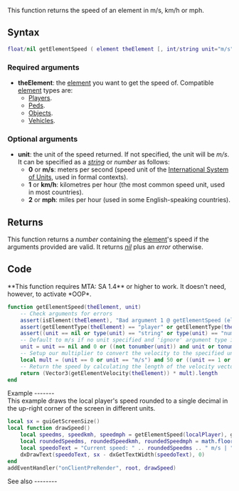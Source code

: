 This function returns the speed of an element in m/s, km/h or mph.

Syntax
------

``` lua
float/nil getElementSpeed ( element theElement [, int/string unit="m/s" ] )
```

### Required arguments

-   **theElement**: the [element](/docs/element.md "wikilink") you want to get the speed of. Compatible [element](/element.md "wikilink") types are:
    -   [Players](/docs/Player.md "wikilink").
    -   [Peds](/docs/Ped.md "wikilink").
    -   [Objects](/docs/Object.md "wikilink").
    -   [Vehicles](/docs/Vehicle.md "wikilink").

### Optional arguments

-   **unit**: the unit of the speed returned. If not specified, the unit will be *m/s*. It can be specified as a *[string](/docs/string.md "wikilink")* or *number* as follows:
    -   **0** or **m/s**: meters per second (speed unit of the [International System of Units](http://en.wikipedia.org/wiki/International_System_of_Units), used in formal contexts).
    -   **1** or **km/h**: kilometres per hour (the most common speed unit, used in most countries).
    -   **2** or **mph**: miles per hour (used in some English-speaking countries).

Returns
-------

This function returns a *number* containing the [element](/docs/element.md "wikilink")'s speed if the arguments provided are valid. It returns *[nil](/nil.md "wikilink")* plus an *error* otherwise.

Code
----

<section name="Function source" class="both" show="true">
**This function requires MTA: SA 1.4** or higher to work. It doesn't need, however, to activate *OOP*.

``` lua
function getElementSpeed(theElement, unit)
    -- Check arguments for errors
    assert(isElement(theElement), "Bad argument 1 @ getElementSpeed (element expected, got " .. type(theElement) .. ")")
    assert(getElementType(theElement) == "player" or getElementType(theElement) == "ped" or getElementType(theElement) == "object" or getElementType(theElement) == "vehicle", "Invalid element type @ getElementSpeed (player/ped/object/vehicle expected, got " .. getElementType(theElement) .. ")")
    assert((unit == nil or type(unit) == "string" or type(unit) == "number") and (unit == nil or (tonumber(unit) and (tonumber(unit) == 0 or tonumber(unit) == 1 or tonumber(unit) == 2)) or unit == "m/s" or unit == "km/h" or unit == "mph"), "Bad argument 2 @ getElementSpeed (invalid speed unit)")
    -- Default to m/s if no unit specified and 'ignore' argument type if the string contains a number
    unit = unit == nil and 0 or ((not tonumber(unit)) and unit or tonumber(unit))
    -- Setup our multiplier to convert the velocity to the specified unit
    local mult = (unit == 0 or unit == "m/s") and 50 or ((unit == 1 or unit == "km/h") and 180 or 111.84681456)
    -- Return the speed by calculating the length of the velocity vector, after converting the velocity to the specified unit
    return (Vector3(getElementVelocity(theElement)) * mult).length
end
```

</section>
Example
-------

<section name="Clientside example" class="client" show="true">
This example draws the local player's speed rounded to a single decimal in the up-right corner of the screen in different units.

``` lua
local sx = guiGetScreenSize()
local function drawSpeed()
    local speedms, speedkmh, speedmph = getElementSpeed(localPlayer), getElementSpeed(localPlayer, 1), getElementSpeed(localPlayer, 2)
    local roundedSpeedms, roundedSpeedkmh, roundedSpeedmph = math.floor(speedms) == speedms and speedms or string.format(speedms, "%.1f"), math.floor(speedkmh) == speedkmh and speedkmh or string.format(speedkmh, "%.1f"), math.floor(speedmph) == speedmph and speedmph or string.format(speedmph, "%.1f")
    local speedoText = "Current speed: " .. roundedSpeedms .. " m/s | " .. roundedSpeedkmh .. " km/h | " .. roundedSpeedmph .. " mph"
    dxDrawText(speedoText, sx - dxGetTextWidth(speedoText), 0)
end
addEventHandler("onClientPreRender", root, drawSpeed)
```

</section>
See also
--------

